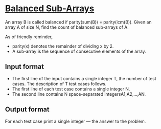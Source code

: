 # [Balanced Sub-Arrays][link]

An array B is called balanced if parity(sum(B)) = parity(lcm(B)). Given an array A of size N, find the count of balanced sub-arrays of A.

As of friendly reminder,

- parity(x) denotes the remainder of dividing x by 2.
- A sub-array is the sequence of consecutive elements of the array.

## Input format

- The first line of the input contains a single integer T, the number of test cases. The description of T test cases follows.
- The first line of each test case contains a single integer N.
- The second line contains N space-separated integers ​A1,A2,...,AN.

## Output format

For each test case print a single integer — the answer to the problem.

[link]: https://www.hackerearth.com/practice/algorithms/dynamic-programming/introduction-to-dynamic-programming-1/practice-problems/algorithm/balanced-sub-arrays-721099e9/
